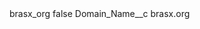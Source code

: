 <?xml version="1.0" encoding="UTF-8"?>
<CustomMetadata xmlns="http://soap.sforce.com/2006/04/metadata" xmlns:xsi="http://www.w3.org/2001/XMLSchema-instance" xmlns:xsd="http://www.w3.org/2001/XMLSchema">
    <label>brasx_org</label>
    <protected>false</protected>
    <values>
        <field>Domain_Name__c</field>
        <value xsi:type="xsd:string">brasx.org</value>
    </values>
</CustomMetadata>
